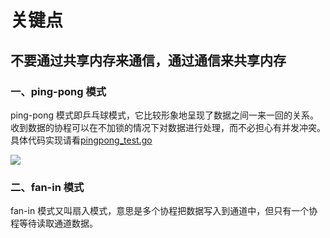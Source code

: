 # 关键点
## 不要通过共享内存来通信，通过通信来共享内存


### 一、ping-pong 模式
ping-pong 模式即乒乓球模式，它比较形象地呈现了数据之间一来一回的关系。收到数据的协程可以在不加锁的情况下对数据进行处理，而不必担心有并发冲突。
具体代码实现请看[pingpong_test.go](pingpong_test.go)

![](https://blob.hixforever.com/20230205182004.png)

### 二、fan-in 模式
fan-in 模式又叫扇入模式，意思是多个协程把数据写入到通道中，但只有一个协程等待读取通道数据。
